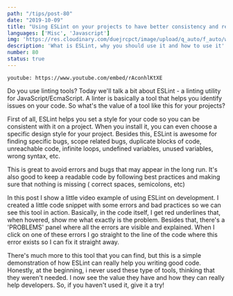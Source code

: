 ```yaml
---
path: "/tips/post-80"
date: "2019-10-09"
title: "Using ESLint on your projects to have better consistency and readability"
languages: ['Misc', 'Javascript']
img: 'https://res.cloudinary.com/duejrcpct/image/upload/q_auto/f_auto/w_1000/v1587032921/tips/80-1_ped5u2.png'
description: 'What is ESLint, why you should use it and how to use it'
number: 80
status: true
---
```


`youtube: https://www.youtube.com/embed/rAconhlKtXE`

Do you use linting tools?
Today we'll talk a bit about ESLint - a linting utility for JavaScript/EcmaScript. A linter is basically a tool that helps you identify issues on your code. So what's the value of a tool like this for your projects?

First of all, ESLint helps you set a style for your code so you can be consistent with it on a project. When you install it, you can even choose a specific design style for your project. Besides this, ESLint is awesome for finding specific bugs, scope related bugs, duplicate blocks of code, unreachable code, infinite loops, undefined variables, unused variables, wrong syntax, etc.

This is great to avoid errors and bugs that may appear in the long run. It's also good to keep a readable code by following best practices and making sure that nothing is missing ( correct spaces, semicolons, etc)

In this post I show a little video example of using ESLint on development. I created a little code snippet with some errors and bad practices so we can see this tool in action. Basically, in the code itself, I get red underlines that, when hovered, show me what exactly is the problem. Besides that, there's a 'PROBLEMS' panel where all the errors are visible and explained. When I click on one of these errors I go straight to the line of the code where this error exists so I can fix it straight away.

There's much more to this tool that you can find, but this is a simple demonstration of how ESLint can really help you writing good code. Honestly, at the beginning, i never used these type of tools, thinking that they weren't needed. I now see the value they have and how they can really help developers. So, if you haven't used it, give it a try!